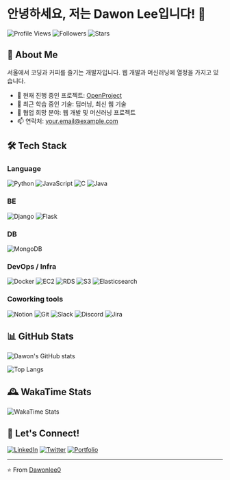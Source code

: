 # 안녕하세요, 저는 Dawon Lee입니다! 👋

![Profile Views](https://komarev.com/ghpvc/?username=Dawonlee0&color=blue)
![Followers](https://img.shields.io/github/followers/Dawonlee0?style=social)
![Stars](https://img.shields.io/github/stars/Dawonlee0?style=social)

## 🚀 About Me

서울에서 코딩과 커피를 즐기는 개발자입니다. 웹 개발과 머신러닝에 열정을 가지고 있습니다.

- 🔭 현재 진행 중인 프로젝트: [OpenProject](https://github.com/Dawonlee0/OpenProject)
- 🌱 최근 학습 중인 기술: 딥러닝, 최신 웹 기술
- 👯 협업 희망 분야: 웹 개발 및 머신러닝 프로젝트
- 📫 연락처: your.email@example.com

## 🛠️ Tech Stack

### Language
![Python](https://img.shields.io/badge/Python-3776AB?style=flat&logo=python&logoColor=white)
![JavaScript](https://img.shields.io/badge/JavaScript-F7DF1E?style=flat&logo=javascript&logoColor=black)
![C](https://img.shields.io/badge/C-00599C?style=flat&logo=c&logoColor=white)
![Java](https://img.shields.io/badge/Java-007396?style=flat&logo=java&logoColor=white)

### BE
![Django](https://img.shields.io/badge/Django-092E20?style=flat&logo=django&logoColor=white)
![Flask](https://img.shields.io/badge/Flask-000000?style=flat&logo=flask&logoColor=white)

### DB
![MongoDB](https://img.shields.io/badge/MongoDB-47A248?style=flat&logo=mongodb&logoColor=white)

### DevOps / Infra
![Docker](https://img.shields.io/badge/Docker-2496ED?style=flat&logo=docker&logoColor=white)
![EC2](https://img.shields.io/badge/Amazon%20EC2-FF9900?style=flat&logo=amazon-ec2&logoColor=white)
![RDS](https://img.shields.io/badge/Amazon%20RDS-527FFF?style=flat&logo=amazon-rds&logoColor=white)
![S3](https://img.shields.io/badge/Amazon%20S3-569A31?style=flat&logo=amazon-s3&logoColor=white)
![Elasticsearch](https://img.shields.io/badge/Elasticsearch-005571?style=flat&logo=elasticsearch&logoColor=white)

### Coworking tools
![Notion](https://img.shields.io/badge/Notion-000000?style=flat&logo=notion&logoColor=white)
![Git](https://img.shields.io/badge/Git-F05032?style=flat&logo=git&logoColor=white)
![Slack](https://img.shields.io/badge/Slack-4A154B?style=flat&logo=slack&logoColor=white)
![Discord](https://img.shields.io/badge/Discord-5865F2?style=flat&logo=discord&logoColor=white)
![Jira](https://img.shields.io/badge/Jira-0052CC?style=flat&logo=jira&logoColor=white)

## 📊 GitHub Stats

![Dawon's GitHub stats](https://github-readme-stats.vercel.app/api?username=Dawonlee0&show_icons=true&theme=radical)

![Top Langs](https://github-readme-stats.vercel.app/api/top-langs/?username=Dawonlee0&layout=compact&theme=radical)

## 🕰 WakaTime Stats

![WakaTime Stats](https://github-readme-stats.vercel.app/api/wakatime?username=Dawonlee0&layout=compact&theme=radical)

## 🤝 Let's Connect!

[![LinkedIn](https://img.shields.io/badge/LinkedIn-0077B5?style=for-the-badge&logo=linkedin&logoColor=white)](https://www.linkedin.com/in/yourusername/)
[![Twitter](https://img.shields.io/badge/Twitter-1DA1F2?style=for-the-badge&logo=twitter&logoColor=white)](https://twitter.com/yourusername)
[![Portfolio](https://img.shields.io/badge/Portfolio-1769FF?style=for-the-badge&logo=behance&logoColor=white)](https://yourportfolio.com)

---

⭐️ From [Dawonlee0](https://github.com/Dawonlee0)
